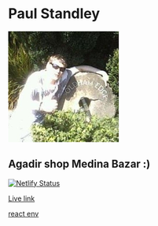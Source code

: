 # **Paul Standley**

![Profile](images/profile.png)

## Agadir shop Medina Bazar :)

[![Netlify Status](https://api.netlify.com/api/v1/badges/a346e139-3ee9-420f-b878-fd57ff2bc067/deploy-status)](https://app.netlify.com/sites/medinabazra/deploys)

[Live link](https://medinabazra.netlify.com/)

[react env](https://create-react-app.dev/docs/adding-custom-environment-variables)

